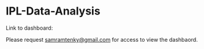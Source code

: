 # IPL-Data-Analysis

Link to dashboard: 

Please request samramtenky@gmail.com for access to view the dashbaord.
